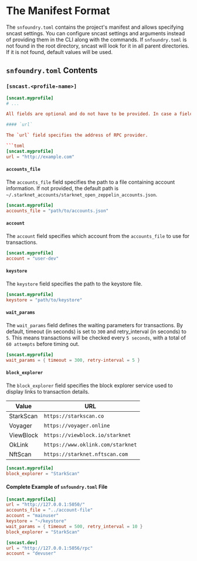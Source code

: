 # The Manifest Format

The `snfoundry.toml` contains the project's manifest and allows specifying sncast settings.
You can configure sncast settings and arguments instead of providing them in the CLI along with the commands.
If `snfoundry.toml` is not found in the root directory, sncast will look for it in all parent directories. 
If it is not found, default values will be used.

## `snfoundry.toml` Contents

### `[sncast.<profile-name>]`


```toml
[sncast.myprofile]
# ...

All fields are optional and do not have to be provided. In case a field is not defined in a manifest file, it must be provided in CLI when executing a relevant `sncast` command.

#### `url`

The `url` field specifies the address of RPC provider.

```toml
[sncast.myprofile]
url = "http://example.com"
```

#### `accounts_file`

The `accounts_file` field specifies the path to a file containing account information. 
If not provided, the default path is `~/.starknet_accounts/starknet_open_zeppelin_accounts.json`.

```toml
[sncast.myprofile]
accounts_file = "path/to/accounts.json"
```

#### `account`

The `account` field specifies which account from the `accounts_file` to use for transactions.

```toml
[sncast.myprofile]
account = "user-dev"
```

#### `keystore`

The `keystore` field specifies the path to the keystore file.

```toml
[sncast.myprofile]
keystore = "path/to/keystore"
```

#### `wait_params`

The `wait_params` field defines the waiting parameters for transactions. By default, timeout (in seconds) is set to `300` and retry_interval (in seconds) to `5`. 
This means transactions will be checked every `5 seconds`, with a total of `60 attempts` before timing out.

```toml
[sncast.myprofile]
wait_params = { timeout = 300, retry-interval = 5 }
```

#### `block_explorer`

The `block_explorer` field specifies the block explorer service used to display links to transaction details. 

| Value     | URL                                    |
|-----------|----------------------------------------|
| StarkScan | `https://starkscan.co`          |
| Voyager   | `https://voyager.online`               |
| ViewBlock | `https://viewblock.io/starknet`        |
| OkLink    | `https://www.oklink.com/starknet`      |
| NftScan   | `https://starknet.nftscan.com`         |

```toml
[sncast.myprofile]
block_explorer = "StarkScan"
```

#### Complete Example of `snfoundry.toml` File

```toml
[sncast.myprofile1]
url = "http://127.0.0.1:5050/"
accounts_file = "../account-file"
account = "mainuser"
keystore = "~/keystore"
wait_params = { timeout = 500, retry_interval = 10 }
block_explorer = "StarkScan" 

[sncast.dev]
url = "http://127.0.0.1:5056/rpc"
account = "devuser"
```